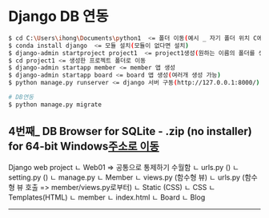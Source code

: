 # Django DB 연동

```bash
$ cd C:\Users\ihong\Documents\python1  <= 폴더 이동(예시 _ 자기 폴더 위치 C에 생성하시오=> 빠르고 편함)
$ conda install django  <= 모듈 설치(모듈이 없다면 설치)
$ django-admin startproject project1  <= project1생성(원하는 이름의 폴더를 생성)
$ cd project1 <= 생성한 프로젝트 폴더로 이동
$ django-admin startapp member <= member 앱 생성
$ django-admin startapp board <= board 앱 생성(여러개 생성 가능)
$ python manage.py runserver <= django 서버 구동(http://127.0.0.1:8000/)

# DB연동
$ python manage.py migrate

```
4번째_ DB Browser for SQLite - .zip (no installer) for 64-bit Windows[주소로 이동](https://sqlitebrowser.org/dl/)
---

Django web project
    ㄴ Web01 => 공통으로 통제하기 수월함
        ㄴ urls.py () 
        ㄴ setting.py ()
    ㄴ manage.py
    ㄴ Member
        ㄴ views.py (함수형 뷰)
        ㄴ urls.py  (함수형 뷰 호출 => member/views.py로부터)
    ㄴ Static (CSS)
        ㄴ CSS
    ㄴ Templates(HTML)
        ㄴ member
            ㄴ index.html
    ㄴ Board
    ㄴ Blog 


---
